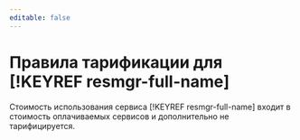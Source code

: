 ```yaml
---
editable: false
---
```


# Правила тарификации для [!KEYREF resmgr-full-name]

Стоимость использования сервиса [!KEYREF resmgr-full-name] входит в стоимость оплачиваемых сервисов и дополнительно не тарифицируется.
